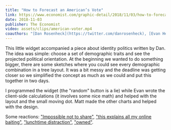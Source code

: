 ```yaml
---
title: "How to Forecast an American’s Vote"
link: https://www.economist.com/graphic-detail/2018/11/03/how-to-forecast-an-americans-vote
date: 2018-11-03
publisher: The Economist
video: assets/clips/american-voter.mp4
coauthors: "[Dan Rosenheck](https://twitter.com/danrosenheck), [Evan Hensleigh](https://twitter.com/futuraprime) and [Matt McLean](https://twitter.com/MatterofMatt)"
---
```


This little widget accompanied a piece about identity politics written by Dan. The idea was simple: choose a set of demographic traits and see the projected political orientation. At the beginning we wanted to do something bigger, there are some sketches where you could see every demographic combination in a tree layout. It was a bit messy and the deadline was getting closer so we simplified the concept as much as we could and put this together in two days.

I programmed the widget (the "random" button is a lie) while Evan wrote the client-side calculations (it involves some nice math) and helped with the layout and the small moving dot. Matt made the other charts and helped with the design.

Some reactions: ["Impossible not to share"](https://pudding.cool/process/pudding-awards-2018/), ["this explains all my online baiting"](https://twitter.com/Pinboard/status/1058072866690949126), ["lunchtime distraction"](https://twitter.com/craig_botham/status/1058340887296729090), ["owned"](https://twitter.com/ElemPeng/status/1058177136241074176).
